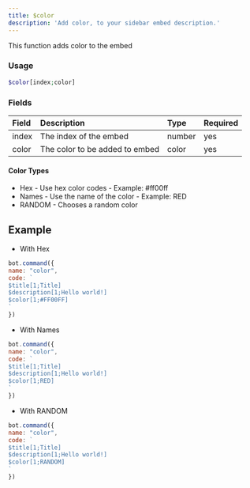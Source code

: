 ```yaml
---
title: $color
description: 'Add color, to your sidebar embed description.'
---
```


This function adds color to the embed

### Usage 
```php
$color[index;color]
```

### Fields

| Field | Description | Type | Required |
| :--- | :--- | :--- | :--- |
| index | The index of the embed | number | yes |
| color | The color to be added to embed|color|yes|

#### Color Types

* Hex - Use hex color codes - Example: \#ff00ff
* Names - Use the name of the color - Example: RED
* RANDOM - Chooses a random color

## Example

- With Hex

```javascript
bot.command({
name: "color", 
code: `
$title[1;Title]
$description[1;Hello world!]
$color[1;#FF00FF]
`
})
```

- With Names

```javascript
bot.command({
name: "color", 
code: `
$title[1;Title]
$description[1;Hello world!]
$color[1;RED]
`
})
```

- With RANDOM

```javascript
bot.command({
name: "color", 
code: `
$title[1;Title]
$description[1;Hello world!]
$color[1;RANDOM]
`
})
```

